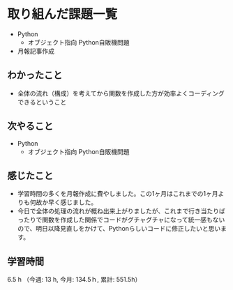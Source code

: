 # 取り組んだ課題一覧
- Python
    - オブジェクト指向 Python自販機問題 
- 月報記事作成
## わかったこと
- 全体の流れ（構成）を考えてから関数を作成した方が効率よくコーディングできるということ            
## 次やること
- Python
    - オブジェクト指向 Python自販機問題    
## 感じたこと
- 学習時間の多くを月報作成に費やしました。この1ヶ月はこれまでの1ヶ月よりも何故か早く感じました。
- 今日で全体の処理の流れが概ね出来上がりましたが、これまで行き当たりばったりで関数を作成した関係でコードがグチャグチャになって統一感もないので、明日以降見直しをかけて、Pythonらしいコードに修正したいと思います。    
## 学習時間
6.5 h （今週: 13 h, 今月: 134.5ｈ, 累計: 551.5h）